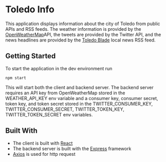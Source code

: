 # Toledo Info
This application displays information about the city of Toledo from public APIs and RSS feeds. The weather information is provided by the [OpenWeatherMap](https://openweathermap.org)API, the tweets are provided by the Twitter API, and the news headlines are provided by the [Toledo Blade](https://www.toledoblade.com/) local news RSS feed.
 
 
## Getting Started
To start the application in the dev environment run
```
npm start
```
This will start both the client and backend server.
The backend server requires an API key from OpenWeatherMap stored in the WEATHER_API_KEY env variable and a consumer key, consumer secret, token key, and token secret stored in the TWITTER_CONSUMER_KEY, TWITTER_CONSUMER_SECRET, TWITTER_TOKEN_KEY, TWITTER_TOKEN_SECRET env variables.


## Built With
* The client is built with [React](https://reactjs.org/)
* The backend server is built with the [Express](https://expressjs.com/) framework
* [Axios](https://www.npmjs.com/package/axios) is used for http request
